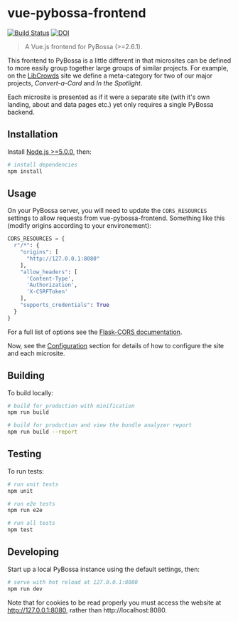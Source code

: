 # vue-pybossa-frontend

[![Build Status](https://travis-ci.org/LibCrowds/vue-pybossa-frontend.svg?branch=master)](https://travis-ci.org/LibCrowds/vue-pybossa-frontend)
[![DOI](https://zenodo.org/badge/92406558.svg)](https://zenodo.org/badge/latestdoi/92406558)

> A Vue.js frontend for PyBossa (>=2.6.1).

This frontend to PyBossa is a little different in that microsites can be defined to more easily group together large groups of similar projects. For example, on the [LibCrowds](www.libcrowds.com) site we define a meta-category for two of our major projects, *Convert-a-Card* and *In the Spotlight*.

Each microsite is presented as if it were a separate site (with it's own landing, about and data pages etc.) yet only requires a single PyBossa backend.

## Installation

Install [Node.js >=5.0.0](https://nodejs.org/en/), then:

``` bash
# install dependencies
npm install
```

## Usage

On your PyBossa server, you will need to update the `CORS_RESOURCES` settings to allow requests from vue-pybossa-frontend. Something like this (modify origins according to your environement):

``` python
CORS_RESOURCES = {
  r"/*": {
    "origins": [
      "http://127.0.0.1:8080"
    ],
    "allow_headers": [
      'Content-Type',
      'Authorization',
      'X-CSRFToken'
    ],
    "supports_credentials": True
  }
}
```

For a full list of options see the [Flask-CORS documentation](https://flask-cors.readthedocs.io/en/latest/).

Now, see the [Configuration](configuration.md) section for details of how to configure the site and each microsite.

## Building

To build locally:

``` bash
# build for production with minification
npm run build

# build for production and view the bundle analyzer report
npm run build --report
```

## Testing

To run tests:

``` bash
# run unit tests
npm unit

# run e2e tests
npm run e2e

# run all tests
npm test
```

## Developing

Start up a local PyBossa instance using the default settings, then:

``` bash
# serve with hot reload at 127.0.0.1:8080
npm run dev
```

Note that for cookies to be read properly you must access the website at http://127.0.0.1:8080, rather than http://localhost:8080.
